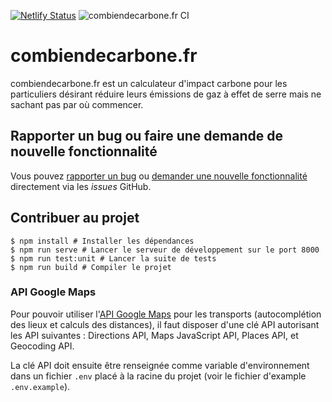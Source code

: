 [![Netlify Status](https://api.netlify.com/api/v1/badges/5b6c70cb-dbbb-4a9f-b537-d2eb16a7a7ea/deploy-status)](https://app.netlify.com/sites/jovial-allen-d47faf/deploys) ![combiendecarbone.fr CI](https://github.com/thomas-god/combiendecarbone/workflows/combiendecarbone.fr%20CI/badge.svg)

# combiendecarbone.fr

<!--
1 - Présenter succinctement le projet (raison d'être, philosophie)
2 - Présenter comment le lancer en local (besoin d'une clé API GMaps)
3 - Présenter comment contribuer via les issues
 -->

combiendecarbone.fr est un calculateur d'impact carbone pour les particuliers désirant réduire leurs émissions de gaz à effet de serre mais ne sachant pas par où commencer.

## Rapporter un bug ou faire une demande de nouvelle fonctionnalité

Vous pouvez [rapporter un bug](https://github.com/thomas-god/combiendecarbone/issues/new?assignees=&labels=bug&template=rapport-de-bug.md&title=) ou [demander une nouvelle fonctionnalité](https://github.com/thomas-god/combiendecarbone/issues/new?assignees=&labels=&template=demande-de-nouvelle-fonctionnalit-.md&title=) directement via les _issues_ GitHub.

## Contribuer au projet

```shell
$ npm install # Installer les dépendances
$ npm run serve # Lancer le serveur de développement sur le port 8000
$ npm run test:unit # Lancer la suite de tests
$ npm run build # Compiler le projet
```

### API Google Maps

Pour pouvoir utiliser l'[API Google Maps](https://developers.google.com/maps/documentation) pour les transports (autocomplétion des lieux et calculs des distances), il faut disposer d'une clé API autorisant les API suivantes : Directions API, Maps JavaScript API, Places API, et Geocoding API.

La clé API doit ensuite être renseignée comme variable d'environnement dans un fichier `.env` placé à la racine du projet (voir le fichier d'example `.env.example`).

